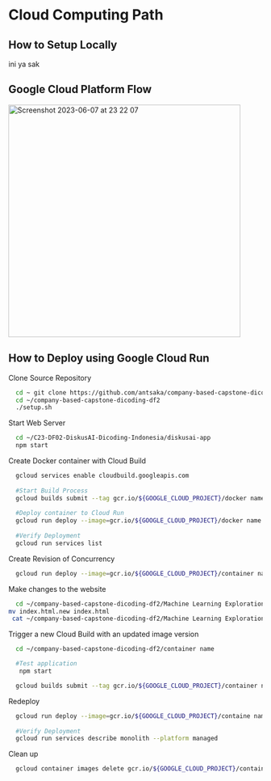 # Cloud Computing Path

## How to Setup Locally
ini ya sak

## Google Cloud Platform Flow
<img width="460" alt="Screenshot 2023-06-07 at 23 22 07" src="https://github.com/C23-DF02-DiskusAI-Dicoding-Indonesia/API-Serving/assets/132810595/afeab717-152e-4d08-9b8c-59a838b06a7c">


## How to Deploy using Google Cloud Run

Clone Source Repository
```bash
  cd ~ git clone https://github.com/antsaka/company-based-capstone-dicoding-df2.git
  cd ~/company-based-capstone-dicoding-df2
  ./setup.sh
```
Start Web Server
```bash
  cd ~/C23-DF02-DiskusAI-Dicoding-Indonesia/diskusai-app 
  npm start
```
Create Docker container with Cloud Build
```bash
  gcloud services enable cloudbuild.googleapis.com
  
  #Start Build Process
  gcloud builds submit --tag gcr.io/${GOOGLE_CLOUD_PROJECT}/docker name .
  
  #Deploy container to Cloud Run
  gcloud run deploy --image=gcr.io/${GOOGLE_CLOUD_PROJECT}/docker name --platform managed
  
  #Verify Deployment
  gcloud run services list
```
Create Revision of Concurrency
```bash
  gcloud run deploy --image=gcr.io/${GOOGLE_CLOUD_PROJECT}/container name --platform managed --concurrency (insert number of concurrency)
```
Make changes to the website
```bash
  cd ~/company-based-capstone-dicoding-df2/Machine Learning Exploration/Search Bar Suggestion/templates
mv index.html.new index.html
 cat ~/company-based-capstone-dicoding-df2/Machine Learning Exploration/Search Bar Suggestion/templates/index.html
```
Trigger a new Cloud Build with an updated image version
```bash
  cd ~/company-based-capstone-dicoding-df2/container name

  #Test application 
   npm start 

  gcloud builds submit --tag gcr.io/${GOOGLE_CLOUD_PROJECT}/container name:2.0.0 .
```
Redeploy
```bash
  gcloud run deploy --image=gcr.io/${GOOGLE_CLOUD_PROJECT}/containe name:2.0.0 --platform managed
  
  #Verify Deployment
  gcloud run services describe monolith --platform managed
```
Clean up
```bash
  gcloud container images delete gcr.io/${GOOGLE_CLOUD_PROJECT}/container name --quiet
```
